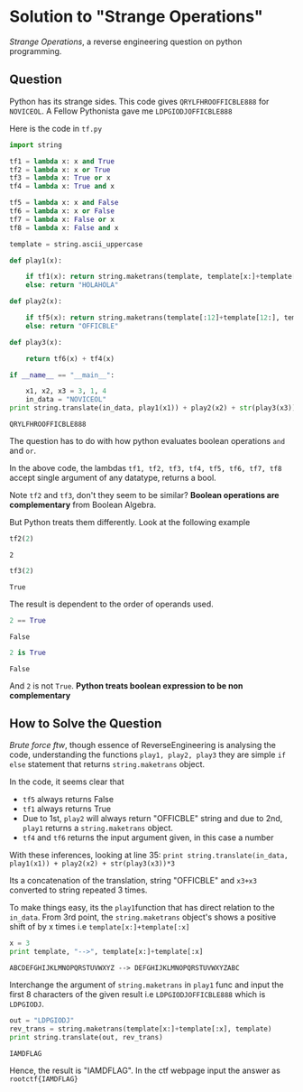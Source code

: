
# Solution to "Strange Operations"

_Strange Operations_, a reverse engineering question on python programming.

## Question
Python has its strange sides.
This code gives `QRYLFHROOFFICBLE888` for `NOVICEOL`.
A Fellow Pythonista gave me `LDPGIODJOFFICBLE888`

Here is the code in `tf.py`


```python
import string

tf1 = lambda x: x and True
tf2 = lambda x: x or True
tf3 = lambda x: True or x
tf4 = lambda x: True and x

tf5 = lambda x: x and False
tf6 = lambda x: x or False
tf7 = lambda x: False or x
tf8 = lambda x: False and x

template = string.ascii_uppercase

def play1(x):

    if tf1(x): return string.maketrans(template, template[x:]+template[:x])
    else: return "HOLAHOLA"

def play2(x):

    if tf5(x): return string.maketrans(template[:12]+template[12:], template)
    else: return "OFFICBLE"

def play3(x): 

    return tf6(x) + tf4(x)

if __name__ == "__main__":

    x1, x2, x3 = 3, 1, 4 
    in_data = "NOVICEOL"
print string.translate(in_data, play1(x1)) + play2(x2) + str(play3(x3))*3
```

    QRYLFHROOFFICBLE888


The question has to do with how python evaluates boolean operations `and` and `or`.

In the above code, the lambdas `tf1, tf2, tf3, tf4, tf5, tf6, tf7, tf8` accept single argument of any datatype, returns a bool.

Note `tf2` and `tf3`, don't they seem to be similar?
**Boolean operations are complementary** from Boolean Algebra. 

But Python treats them differently. Look at the following example


```python
tf2(2)
```




    2




```python
tf3(2)
```




    True



The result is dependent to the order of operands used.


```python
2 == True
```




    False




```python
2 is True
```




    False



And `2` is not `True`. **Python treats boolean expression to be non complementary**

## How to Solve the Question

*Brute force ftw*, though essence of ReverseEngineering is analysing the code, understanding the functions `play1, play2, play3` they are simple `if else` statement that returns `string.maketrans` object. 

In the code, it seems clear that

+ `tf5` always returns False
+ `tf1` always returns True
+ Due to 1st, `play2` will always return "OFFICBLE" string and due to 2nd, `play1` returns a `string.maketrans` object.
+ `tf4` and `tf6` returns the input argument given, in this case a number

With these inferences, looking at line 35:
`print string.translate(in_data, play1(x1)) + play2(x2) + str(play3(x3))*3`

Its a concatenation of the translation, string "OFFICBLE" and `x3+x3` converted to string repeated 3 times.

To make things easy, its the `play1`function that has direct relation to the `in_data`. From 3rd point, the `string.maketrans` object's shows a positive shift of by x times i.e `template[x:]+template[:x]`


```python
x = 3
print template, "-->", template[x:]+template[:x]
```

    ABCDEFGHIJKLMNOPQRSTUVWXYZ --> DEFGHIJKLMNOPQRSTUVWXYZABC


Interchange the argument of `string.maketrans` in `play1` func and input the first 8 characters of the given result i.e `LDPGIODJOFFICBLE888` which is `LDPGIODJ`.


```python
out = "LDPGIODJ"
rev_trans = string.maketrans(template[x:]+template[:x], template)
print string.translate(out, rev_trans)
```

    IAMDFLAG


Hence, the result is "IAMDFLAG". In the ctf webpage input the answer as `rootctf{IAMDFLAG}`
